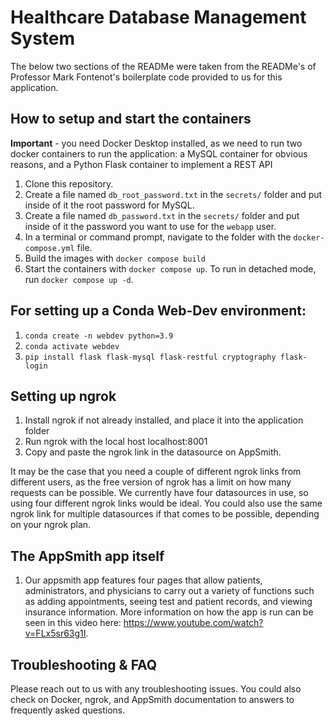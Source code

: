 # Healthcare Database Management System

The below two sections of the READMe were taken from the READMe's of Professor Mark Fontenot's boilerplate code provided to us for this application.

## How to setup and start the containers
**Important** - you need Docker Desktop installed, as we need to run two docker containers to run the application: a MySQL container for obvious reasons, and a Python Flask container to implement a REST API

1. Clone this repository.  
1. Create a file named `db_root_password.txt` in the `secrets/` folder and put inside of it the root password for MySQL. 
1. Create a file named `db_password.txt` in the `secrets/` folder and put inside of it the password you want to use for the `webapp` user. 
1. In a terminal or command prompt, navigate to the folder with the `docker-compose.yml` file.  
1. Build the images with `docker compose build`
1. Start the containers with `docker compose up`.  To run in detached mode, run `docker compose up -d`. 

## For setting up a Conda Web-Dev environment:

1. `conda create -n webdev python=3.9`
1. `conda activate webdev`
1. `pip install flask flask-mysql flask-restful cryptography flask-login`

## Setting up ngrok
1. Install ngrok if not already installed, and place it into the application folder
1. Run ngrok with the local host localhost:8001
1. Copy and paste the ngrok link in the datasource on AppSmith.

It may be the case that you need a couple of different ngrok links from different users, as the free version of ngrok has a limit on how many requests can be possible. We currently have four datasources in use, so using four different ngrok links would be ideal. You could also use the same ngrok link for multiple datasources if that comes to be possible, depending on your ngrok plan.

## The AppSmith app itself
1. Our appsmith app features four pages that allow patients, administrators, and physicians to carry out a variety of functions such as adding appointments, seeing test and patient records, and viewing insurance information. More information on how the app is run can be seen in this video here: https://www.youtube.com/watch?v=FLx5sr63g1I.

## Troubleshooting & FAQ
Please reach out to us with any troubleshooting issues. You could also check on Docker, ngrok, and AppSmith documentation to answers to frequently asked questions.




